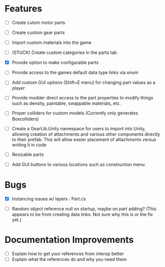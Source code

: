 # Features
- [ ] Create cutom motor parts
- [ ] Create custom gear parts
- [ ] Import custom materials into the game
- [ ] (STUCK) Create custom categories in the parts tab
- [x] Provide option to make configurable parts
- [ ] Provide access to the games default data type links via enum
- [ ] Add custom GUI options (Shift+E menu) for changing part values as a player
- [ ] Provide modder direct access to the part properties to modify things such as density, paintable, swappable materials, etc.
- [ ] Proper colliders for custom models (Currently only generates Boxcolliders)
- [ ] Create a GearLib.Unity namespace for users to import into Unity, allowing creation of attachments and various other components directly to their prefab. This will allow easier placement of attachments versus writing it in code
- [ ] Resizable parts
- [ ] Add GUI buttons to various locations such as construction menu.


# Bugs
- [x] Instancing issues w/ layers : Part.cs
- [ ] Random object reference null on startup, maybe on part adding? (This appears to be from creating data links. Not sure why this is or the fix yet.)


# Documentation Improvements
- [ ] Explain how to get your references from interop better
- [ ] Explain what the references do and why you need them